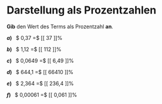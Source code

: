 <!--
version:  0.0.1

language: de

@style
main > *:not(:last-child) {
  margin-bottom: 3rem;
}

input {
    text-align: center;
}

.flex-container {
    display: flex;
    flex-wrap: wrap;
    align-items: stretch;
    gap: 20px;
}

.flex-child {
    flex: 1;
    min-width: 350px;
    margin-right: 20px;
}

@media (max-width: 400px) {
    .flex-child {
        flex: 100%;
        margin-right: 0;
    }
}
@end

formula: \carry   \textcolor{red}{\scriptsize #1}
formula: \digit   \rlap{\carry{#1}}\phantom{#2}#2
formula: \permil  \text{‰}

import: https://raw.githubusercontent.com/LiaTemplates/Tikz-Jax/main/README.md

script: https://cdn.jsdelivr.net/gh/LiaTemplates/Tikz-Jax@main/dist/index.js


tags: Dezimalzahlen, Prozent, sehr leicht, sehr niedrig, Angeben

comment: Wandle die Dezimalzahl in eine Prozentzahl um.

author: Martin Lommatzsch

-->




# Darstellung als Prozentzahlen

**Gib** den Wert des Terms als Prozentzahl **an**.

<section class="flex-container">

<div class="flex-child">

__$a)\;\;$__ $ 0,37 =$ [[  37  ]]%

</div> 
<div class="flex-child">

__$b)\;\;$__ $ 1,12 =$ [[  112  ]]%

</div> 
<div class="flex-child">

__$c)\;\;$__ $ 0,0649 =$ [[  6,49  ]]%

</div> 
<div class="flex-child">

__$d)\;\;$__ $ 644,1 =$ [[  66410  ]]%

</div> 
<div class="flex-child">

__$e)\;\;$__ $ 2,364 =$ [[  236,4  ]]%

</div> 
<div class="flex-child">

__$f)\;\;$__ $ 0,00061 =$ [[  0,061  ]]%

</div> 
</section>





